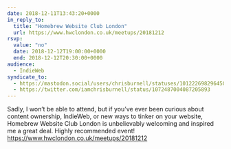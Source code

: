 ```yaml
---
date: 2018-12-11T13:43:20+0000
in_reply_to:
  title: "Homebrew Website Club London"
  url: https://www.hwclondon.co.uk/meetups/20181212
rsvp:
  value: "no"
  date: 2018-12-12T19:00:00+0000
  end: 2018-12-12T20:30:00+0000
audience:
  - IndieWeb
syndicate_to:
  - https://mastodon.social/users/chrisburnell/statuses/101222698296450938
  - https://twitter.com/iamchrisburnell/status/1072487004087205893
---
```


Sadly, I won’t be able to attend, but if you’ve ever been curious about content ownership, IndieWeb, or new ways to tinker on your website, Homebrew Website Club London is unbelievably welcoming and inspired me a great deal. Highly recommended event! <a href="https://www.hwclondon.co.uk/meetups/20181212" rel="external noopener">https://www.hwclondon.co.uk/meetups/20181212</a>
